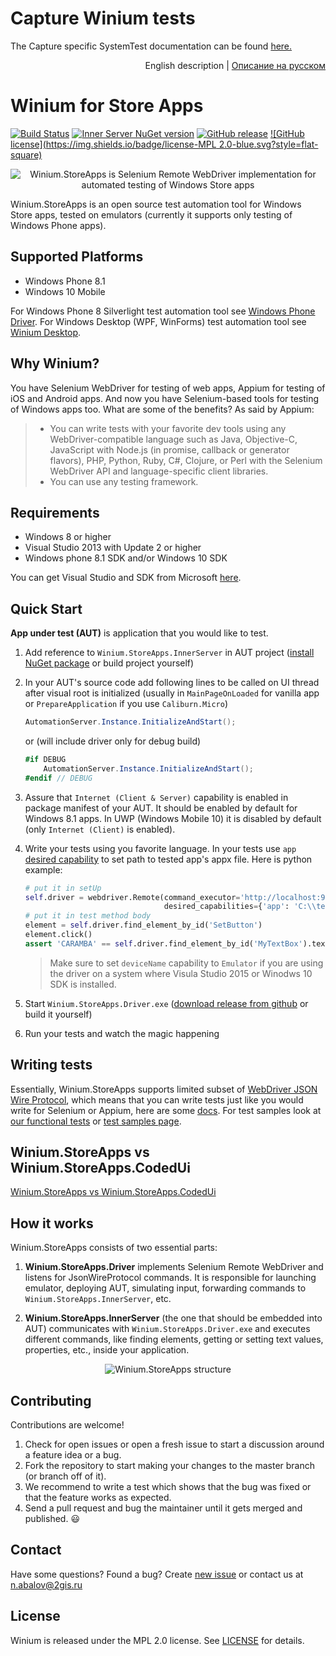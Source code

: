 
# Capture Winium tests

The Capture specific SystemTest documentation can be found [here.](https://gist.github.com/ole-vegard/05ae46c2d7accd170f9f)

<p align="right">
English description | <a href="README_RU.md">Описание на русском</a>
</p>

# Winium for Store Apps
[![Build Status](https://img.shields.io/jenkins/s/http/opensource-ci.2gis.ru/Winium.StoreApps.svg?style=flat-square)](http://opensource-ci.2gis.ru/job/Winium.StoreApps/)
[![Inner Server NuGet version](https://img.shields.io/nuget/v/Winium.StoreApps.InnerServer.svg?style=flat-square)](https://www.nuget.org/packages/Winium.StoreApps.InnerServer/)
[![GitHub release](https://img.shields.io/github/release/2gis/Winium.StoreApps.svg?style=flat-square)](https://github.com/2gis/Winium.StoreApps/releases/)
[![GitHub license](https://img.shields.io/badge/license-MPL 2.0-blue.svg?style=flat-square)](LICENSE)

<p align="center">
<img src="https://raw.githubusercontent.com/2gis/Winium.StoreApps/assets/winium.png" alt="Winium.StoreApps is Selenium Remote WebDriver implementation for automated testing of Windows Store apps">
</p>

Winium.StoreApps is an open source test automation tool for Windows Store apps, tested on emulators (currently it supports only testing of Windows Phone apps).

## Supported Platforms
- Windows Phone 8.1
- Windows 10 Mobile

For Windows Phone 8 Silverlight test automation tool see [Windows Phone Driver](https://github.com/2gis/winphonedriver).
For Windows Desktop (WPF, WinForms) test automation tool see [Winium Desktop](https://github.com/2gis/cruciatus).

## Why Winium?
You have Selenium WebDriver for testing of web apps, Appium for testing of iOS and Android apps. And now you have Selenium-based tools for testing of Windows apps too. What are some of the benefits? As said by Appium:
> - You can write tests with your favorite dev tools using any WebDriver-compatible language such as Java, Objective-C, JavaScript with Node.js (in promise, callback or generator flavors), PHP, Python, Ruby, C#, Clojure, or Perl with the Selenium WebDriver API and language-specific client libraries.
> - You can use any testing framework.

## Requirements
* Windows 8 or higher
* Visual Studio 2013 with Update 2 or higher
* Windows phone 8.1 SDK and/or Windows 10 SDK

You can get Visual Studio and SDK from Microsoft [here](https://dev.windows.com/en-us/develop/download-phone-sdk).

## Quick Start
**App under test (AUT)** is application that you would like to test.

1. Add reference to `Winium.StoreApps.InnerServer` in AUT project ([install NuGet package](https://www.nuget.org/packages/Winium.StoreApps.InnerServer/) or build project yourself)

2. In your AUT's source code add following lines to be called on UI thread after visual root is initialized (usually in `MainPageOnLoaded` for vanilla app or `PrepareApplication` if you use `Caliburn.Micro`)

	```cs
	AutomationServer.Instance.InitializeAndStart();
	```

	or (will include driver only for debug build)

	```cs
	#if DEBUG
		AutomationServer.Instance.InitializeAndStart();
	#endif // DEBUG
	```
3. Assure that `Internet (Client & Server)` capability is enabled in package manifest of your AUT. It should be enabled by default for Windows 8.1 apps. In UWP (Windows Mobile 10) it is disabled by default (only `Internet (Client)` is enabled).

4. Write your tests using you favorite language. In your tests use `app` [desired capability](https://github.com/2gis/Winium.StoreApps/wiki/Capabilities) to set path to tested app's appx file. Here is python example:
	```python
	# put it in setUp
	self.driver = webdriver.Remote(command_executor='http://localhost:9999',
	                               desired_capabilities={'app': 'C:\\testApp.appx'})
	# put it in test method body
	element = self.driver.find_element_by_id('SetButton')
	element.click()
	assert 'CARAMBA' == self.driver.find_element_by_id('MyTextBox').text
	```
	> Make sure to set `deviceName` capability to `Emulator` if you are using the driver on a system where Visula Studio 2015 or Winodws 10 SDK is installed.

5. Start `Winium.StoreApps.Driver.exe` ([download release from github](https://github.com/2gis/Winium.StoreApps/releases) or build it yourself)

6. Run your tests and watch the magic happening

## Writing tests
Essentially, Winium.StoreApps supports limited subset of [WebDriver JSON Wire Protocol](https://github.com/SeleniumHQ/selenium/wiki/JsonWireProtocol), which means that you can write tests just like you would write for Selenium or Appium, here are some [docs](http://docs.seleniumhq.org/docs/03_webdriver.jsp).
For test samples look at [our functional tests](Winium/TestApp.Test/py-functional) or [test samples page](https://github.com/2gis/Winium.StoreApps/wiki/Test-Samples).

## Winium.StoreApps vs Winium.StoreApps.CodedUi
[Winium.StoreApps vs Winium.StoreApps.CodedUi](https://github.com/2gis/Winium/wiki/Winium.StoreApps-vs-Winium.StoreApps.CodedUi)

## How it works
Winium.StoreApps consists of two essential parts:

1. **Winium.StoreApps.Driver** implements Selenium Remote WebDriver and listens for JsonWireProtocol commands. It is responsible for launching emulator, deploying AUT, simulating input, forwarding commands to `Winium.StoreApps.InnerServer`, etc.

2. **Winium.StoreApps.InnerServer** (the one that should be embedded into AUT) communicates with `Winium.StoreApps.Driver.exe` and executes different commands, like finding elements, getting or setting text values, properties, etc., inside your application.

<p align="center">
<img src="https://raw.githubusercontent.com/2gis/Winium.StoreApps/assets/winium-storeapps-struct.png" alt="Winium.StoreApps structure">
</p>

## Contributing

Contributions are welcome!

1. Check for open issues or open a fresh issue to start a discussion around a feature idea or a bug.
2. Fork the repository to start making your changes to the master branch (or branch off of it).
3. We recommend to write a test which shows that the bug was fixed or that the feature works as expected.
4. Send a pull request and bug the maintainer until it gets merged and published. :smiley:

## Contact

Have some questions? Found a bug? Create [new issue](https://github.com/2gis/Winium.StoreApps/issues/new) or contact us at n.abalov@2gis.ru

## License

Winium is released under the MPL 2.0 license. See [LICENSE](LICENSE) for details.
